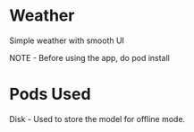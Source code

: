 # Weather
Simple weather with smooth UI

NOTE - Before using the app, do pod install 

# Pods Used
Disk - Used to store the model for offline mode.


